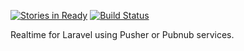 [![Stories in Ready](https://badge.waffle.io/luuhoangnam/realtime.png?label=ready&title=Ready)](https://waffle.io/luuhoangnam/realtime)
[![Build Status](https://travis-ci.org/luuhoangnam/realtime.svg?branch=master)](https://travis-ci.org/luuhoangnam/realtime)

Realtime for Laravel using Pusher or Pubnub services.
